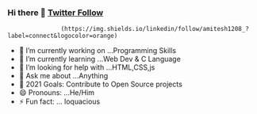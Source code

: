 ### Hi there 👋    [Twitter Follow](https://img.shields.io/twitter/follow/Astrodevil_?label=connect&logoColor=orange)
                   (https://img.shields.io/linkedin/follow/amitesh1208_?label=connect&logocolor=orange)
- 🔭 I’m currently working on ...Programming Skills
- 🌱 I’m currently learning ...Web Dev & C Language
- 🤔 I’m looking for help with ...HTML,CSS,js
- 💬 Ask me about ...Anything
- 🥅 2021 Goals: Contribute to Open Source projects
- 😄 Pronouns: ...He/Him
- ⚡ Fun fact: ... loquacious

